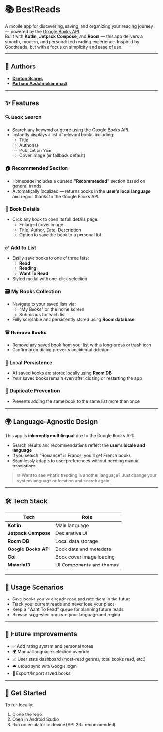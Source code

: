 
# 📚 BestReads

A mobile app for discovering, saving, and organizing your reading journey — powered by the [Google Books API](https://developers.google.com/books).  
Built with **Kotlin**, **Jetpack Compose**, and **Room** — this app delivers a smooth, modern, and personalized reading experience.
Inspired by Goodreads, but with a focus on simplicity and ease of use.

---

## 🧠 Authors

- **[Danton Soares](https://github.com/Danton1)**
- **[Parham Abdolmohammadi](https://github.com/parhamabdolmohammadi)**

---

## ✨ Features

### 🔍 Book Search
- Search any keyword or genre using the Google Books API.
- Instantly displays a list of relevant books including:
    - Title
    - Author(s)
    - Publication Year
    - Cover Image (or fallback default)

### 🏠 Recommended Section
- Homepage includes a curated **"Recommended"** section based on general trends.
- Automatically localized — returns books in the **user's local language** and region thanks to the Google Books API.

### 📖 Book Details
- Click any book to open its full details page:
    - Enlarged cover image
    - Title, Author, Date, Description
    - Option to save the book to a personal list

### ✅ Add to List
- Easily save books to one of three lists:
    - **Read**
    - **Reading**
    - **Want To Read**
- Styled modal with one-click selection

### 🗃️ My Books Collection
- Navigate to your saved lists via:
    - "My Books" on the home screen
    - Submenus for each list
- Fully scrollable and persistently stored using **Room database**

### 🗑️ Remove Books
- Remove any saved book from your list with a long-press or trash icon
- Confirmation dialog prevents accidental deletion

### 💾 Local Persistence
- All saved books are stored locally using **Room DB**
- Your saved books remain even after closing or restarting the app

### 🚫 Duplicate Prevention
- Prevents adding the same book to the same list more than once

---

## 🌍 Language-Agnostic Design

This app is **inherently multilingual** due to the Google Books API:
- Search results and recommendations reflect the **user’s locale and language**
- If you search “Romance” in France, you’ll get French books
- Seamlessly adapts to user preferences without needing manual translations

> 🌐 Want to see what’s trending in another language? Just change your system language or location and search again!

---

## 🛠️ Tech Stack

| Tech                  | Role |
|-----------------------|------|
| **Kotlin**            | Main language |
| **Jetpack Compose**   | Declarative UI |
| **Room DB**           | Local data storage |
| **Google Books API**  | Book data and metadata |
| **Coil**              | Book cover image loading |
| **Material3**         | UI Components and themes |

---

## 🧪 Usage Scenarios

- Save books you’ve already read and rate them in the future
- Track your current reads and never lose your place
- Keep a "Want To Read" queue for planning future reads
- Browse suggested books in your language and region

---

## 🧼 Future Improvements

- ✅ Add rating system and personal notes
- 🌍 Manual language selection override
- 📈 User stats dashboard (most-read genres, total books read, etc.)
- ☁️ Cloud sync with Google login
- 🔄 Export/Import saved books

---

## 🚀 Get Started

To run locally:

1. Clone the repo
2. Open in Android Studio
3. Run on emulator or device (API 26+ recommended)
